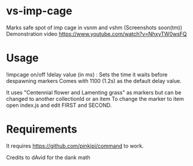 # vs-imp-cage
Marks safe spot of imp cage in vsnm and vshm (Screenshots soon(tm))
Demonstration video
https://www.youtube.com/watch?v=NhxyTW0wsFQ

# Usage
!impcage on/off
!delay value (in ms) : Sets the time it waits before despawning markers
Comes with 1100 (1.2s) as the default delay value.

It uses "Centennial flower and Lamenting grass" as markers but can be changed to another collectionId or an item
To change the marker to item open index.js and edit FIRST and SECOND.

# Requirements

It requires https://github.com/pinkipi/command to work.

Credits to dAvid for the dank math
